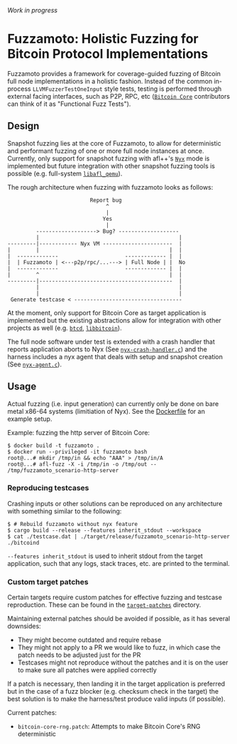*Work in progress*

# Fuzzamoto: Holistic Fuzzing for Bitcoin Protocol Implementations

Fuzzamoto provides a framework for coverage-guided fuzzing of Bitcoin full node
implementations in a holistic fashion. Instead of the common in-process
`LLVMFuzzerTestOneInput` style tests, testing is performed through external
facing interfaces, such as P2P, RPC, etc ([`Bitcoin
Core`](https://github.com/bitcoin/bitcoin) contributors can think of it as
"Functional Fuzz Tests").

## Design

Snapshot fuzzing lies at the core of Fuzzamoto, to allow for deterministic and
performant fuzzing of one or more full node instances at once. Currently,
only support for snapshot fuzzing with afl++'s [`Nyx`](https://nyx-fuzz.com/) mode
is implemented but future integration with other snapshot fuzzing tools is
possible (e.g. full-system
[`libafl_qemu`](https://github.com/AFLplusplus/LibAFL)).

The rough architecture when fuzzing with fuzzamoto looks as follows:

```
                          Report bug
                               ^
                               |
                              Yes
                               |
         -------------------> Bug? -------------------
         |                                            |
---------|------------ Nyx VM ----------------------  |
|        |                                         |  |
|  -------------                     ------------- |  |
|  | Fuzzamoto | <---p2p/rpc/...---> | Full Node | |  No
|  -------------                     ------------- |  |
|        ^                                         |  |
---------|------------------------------------------  |
         |                                            |
         |                                            |
 Generate testcase < ----------------------------------
```

At the moment, only support for Bitcoin Core as target application is
implemented but the existing abstractions allow for integration with other
projects as well (e.g. [`btcd`](https://github.com/btcsuite/btcd),
[`libbitcoin`](https://github.com/libbitcoin/libbitcoin)).

The full node software under test is extended with a crash handler that reports
application aborts to Nyx (See
[`nyx-crash-handler.c`](fuzzamoto-nyx-sys/src/nyx-crash-handler.c)) and the
harness includes a nyx agent that deals with setup and snapshot creation (See
[`nyx-agent.c`](fuzzamoto-nyx-sys/src/nyx-agent.c)).

## Usage

Actual fuzzing (i.e. input generation) can currently only be done on bare metal
x86-64 systems (limitiation of Nyx). See the [Dockerfile](Dockerfile) for an
example setup.

Example: fuzzing the http server of Bitcoin Core:

```
$ docker build -t fuzzamoto .
$ docker run --privileged -it fuzzamoto bash
root@...# mkdir /tmp/in && echo "AAA" > /tmp/in/A
root@...# afl-fuzz -X -i /tmp/in -o /tmp/out -- /tmp/fuzzamoto_scenario-http-server
```

### Reproducing testcases

Crashing inputs or other solutions can be reproduced on any architecture with
something similar to the following:

```
$ # Rebuild fuzzamoto without nyx feature
$ cargo build --release --features inherit_stdout --workspace
$ cat ./testcase.dat | ./target/release/fuzzamoto_scenario-http-server ./bitcoind
```

`--features inherit_stdout` is used to inherit stdout from the target
application, such that any logs, stack traces, etc. are printed to the
terminal.

### Custom target patches

Certain targets require custom patches for effective fuzzing and testcase
reproduction. These can be found in the [`target-patches`](target-patches)
directory.

Maintaining external patches should be avoided if possible, as it has several
downsides:

* They might become outdated and require rebase
* They might not apply to a PR we would like to fuzz, in which case the patch
  needs to be adjusted just for the PR
* Testcases might not reproduce without the patches and it is on the user to
  make sure all patches were applied correctly

If a patch is necessary, then landing it in the target application is preferred
but in the case of a fuzz blocker (e.g. checksum check in the target) the best
solution is to make the harness/test produce valid inputs (if possible).

Current patches:

- `bitcoin-core-rng.patch`: Attempts to make Bitcoin Core's RNG deterministic
